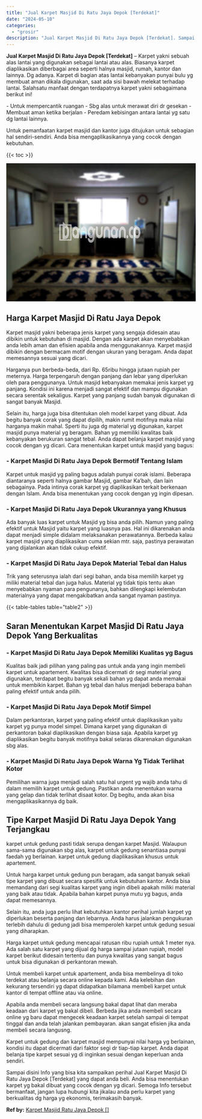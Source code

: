 ```yaml
---
title: "Jual Karpet Masjid Di Ratu Jaya Depok [Terdekat]"
date: "2024-05-10"
categories: 
  - "grosir"
description: "Jual Karpet Masjid Di Ratu Jaya Depok [Terdekat]. Sampai disini Info yang bisa kita sampaikan perihal Jual Karpet Masjid Di Ratu Jaya Depok [Terdekat] yang..."
---
```


**Jual Karpet Masjid Di Ratu Jaya Depok \[Terdekat\]** – Karpet yakni sebuah alas lantai yang digunakan sebagai lantai atau alas. Biasanya karpet diaplikasikan diberbagai area seperti halnya masjid, rumah, kantor dan lainnya. Dg adanya. Karpet di bagian atas lantai kebanyakan punyai bulu yg membuat aman dikala digunakan, saat ada sisi bawah melekat terhadap lantai. Salahsatu manfaat dengan terdapatnya karpet yakni sebagaimana berikut ini!

\- Untuk mempercantik ruangan - Sbg alas untuk merawat diri dr gesekan - Membuat aman ketika berjalan - Peredam kebisingan antara lantai yg satu dg lantai lainnya.

Untuk pemanfaatan karpet masjid dan kantor juga ditujukan untuk sebagian hal sendiri-sendiri. Anda bisa mengaplikasikannya yang cocok dengan kebutuhan.

{{< toc >}}

![Jual Karpet Masjid Di Ratu Jaya Depok [Terdekat]](/images/grosir-karpet-murah-61.png)

## Harga Karpet Masjid Di Ratu Jaya Depok

Karpet masjid yakni beberapa jenis karpet yang sengaja didesain atau dibikin untuk kebutuhan di masjid. Dengan ada karpet akan menyebabkan anda lebih aman dan efisien apabila anda menggunakannya. Karpet masjid dibikin dengan bermacam motif dengan ukuran yang beragam. Anda dapat memesannya sesuai yang dicari.

Harganya pun berbeda-beda, dari Rp. 65ribu hingga jutaan rupiah per meternya. Harga terpengaruh dengan panjang dan lebar yang diperlukan oleh para penggunanya. Untuk masjid kebanyakan memakai jenis karpet yg panjang. Kondisi ini karena menjadi sangat efektif dan mampu digunakan secara serentak sekaligus. Karpet yang panjang sudah banyak digunakan di sangat banyak Masjid.

Selain itu, harga juga bisa ditentukan oleh model karpet yang dibuat. Ada begitu banyak corak yang dapat dipilih, makin rumit motifnya maka nilai harganya makin mahal. Sperti itu juga dg material yg digunakan, karpet masjid punya material yg beragam. Bahan yg memiliki kwalitas baik kebanyakan berukuran sangat tebal. Anda dapat belanja karpet masjid yang cocok dengan yg dicari. Cara menentukan karpet untuk masjid yang bagus:

### \- Karpet Masjid Di Ratu Jaya Depok Bermotif Tentang Islam

Karpet untuk masjid yg paling bagus adalah punyai corak islami. Beberapa diantaranya seperti halnya gambar Masjid, gambar Ka’bah, dan lain sebagainya. Pada intinya corak karpet yg diaplikasikan terkait berkenaan dengan Islam. Anda bisa menentukan yang cocok dengan yg ingin dipesan.

### \- Karpet Masjid Di Ratu Jaya Depok Ukurannya yang Khusus

Ada banyak luas karpet untuk Masjid yg bisa anda pilih. Namun yang paling efektif untuk Masjid yaitu karpet yang luasnya pas. Hal ini dikarenakan anda dapat menjadi simple didalam melaksanakan perawatannya. Berbeda kalau karpet masjid yang diaplikasikan cuma sekian mtr. saja, pastinya perawatan yang dijalankan akan tidak cukup efektif.

### \- Karpet Masjid Di Ratu Jaya Depok Material Tebal dan Halus

Trik yang seterusnya ialah dari segi bahan, anda bisa memilih karpet yg miliki material tebal dan juga halus. Material yg tidak tipis tentu akan menyebabkan nyaman para pengunanya, bahkan dilengkapi kelembutan materialnya yang dapat mengakibatkan anda sangat nyaman pastinya.

{{< table-tables table="table2" >}}

## Saran Menentukan Karpet Masjid Di Ratu Jaya Depok Yang Berkualitas

### \- Karpet Masjid Di Ratu Jaya Depok Memiliki Kualitas yg Bagus

Kualitas baik jadi pilihan yang paling pas untuk anda yang ingin membeli karpet untuk apartement. Kwalitas bisa dicermati dr segi material yang digunakan, terdapat begitu banyak sekali bahan yg dapat anda memakai untuk membikin karpet. Bahan yg tebal dan halus menjadi beberapa bahan paling efektif untuk anda pilih.

### \- Karpet Masjid Di Ratu Jaya Depok Motif Simpel

Dalam perkantoran, karpet yang paling efektif untuk diaplikasikan yaitu karpet yg punya model simpel. Dimana karpet yang digunakan di perkantoran bakal diaplikasikan dengan biasa saja. Apabila karpet yg diaplikasikan begitu banyak motifnya bakal selaras dikarenakan digunakan sbg alas.

### \- Karpet Masjid Di Ratu Jaya Depok Warna Yg Tidak Terlihat Kotor

Pemilihan warna juga menjadi salah satu hal urgent yg wajib anda tahu di dalam memilih karpet untuk gedung. Pastikan anda menentukan warna yang gelap dan tidak terlihat disaat kotor. Dg begitu, anda akan bisa mengaplikasikannya dg baik.

## Tipe Karpet Masjid Di Ratu Jaya Depok Yang Terjangkau

karpet untuk gedung pasti tidak serupa dengan karpet Masjid. Walaupun sama-sama digunakan sbg alas, karpet untuk gedung senantiasa punyai faedah yg berlainan. karpet untuk gedung diaplikasikan khusus untuk apartement.

Untuk harga karpet untuk gedung pun beragam, ada sangat banyak sekali tipe karpet yang dibuat secara spesifik untuk kebutuhan kantor. Anda bisa memandang dari segi kualitas karpet yang ingin dibeli apakah miliki material yang baik atau tidak. Apabila bahan karpet punya mutu yg bagus, anda dapat memesannya.

Selain itu, anda juga perlu lihat kebutuhkan kantor perihal jumlah karpet yg diperlukan beserta panjang dan lebarnya. Anda harus jalankan pengukuran terlebih dahulu di gedung jadi bisa memperoleh karpet untuk gedung sesuai yang diharapkan.

Harga karpet untuk gedung mencapai ratusan ribu rupiah untuk 1 meter nya. Ada salah satu karpet yang dijual dg harga sampai jutaan rupiah, model karpet berikut didesain tertentu dan punya kwalitas yang sangat bagus untuk bisa digunakan di perkantoran mewah.

Untuk membeli karpet untuk apartement, anda bisa membelinya di toko terdekat atau belanja secara online kepada kami. Ada kelebihan dan kekurang tersendiri yg dapat didapatkan bilamana membeli karpet untuk kantor di tempat offline atau via online.

Apabila anda membeli secara langsung bakal dapat lihat dan meraba keadaan dari karpet yg bakal dibeli. Berbeda jika anda membeli secara online yg baru dapat mengecek keadaan karpet setelah sampai di tempat tinggal dan anda telah jalankan pembayaran. akan sangat efisien jika anda membeli secara langusng.

Karpet untuk gedung dan karpet masjid mempunyai nilai harga yg berlainan, kondisi itu dapat dicermati dari faktor segi dr tiap-tiap karpet. Anda dapat belanja tipe karpet sesuai yg di inginkan sesuai dengan keperluan anda sendiri.

Sampai disini Info yang bisa kita sampaikan perihal Jual Karpet Masjid Di Ratu Jaya Depok \[Terdekat\] yang dapat anda beli. Anda bisa menentukan karpet yg bakal dibuat yang cocok dengan yg dicari. Semoga Info tersebut bermanfaat, jangan lupa hubungi kita jikalau anda perlu karpet yang berkualitas dg harga yg ekonomis, terimakasih banyak.

**Ref by:**  [Karpet Masjid Ratu Jaya Depok []](https://id.wikipedia.org/wiki/Karpet)
